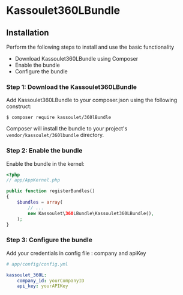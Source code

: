 # Kassoulet360LBundle

## Installation

Perform the following steps to install and use the basic functionality

* Download Kassoulet360LBundle using Composer
* Enable the bundle
* Configure the bundle

### Step 1: Download the Kassoulet360LBundle

Add Kassoulet360LBundle to your composer.json using the following construct:

    $ composer require kassoulet/360lBundle

Composer will install the bundle to your project's ``vendor/kassoulet/360lbundle`` directory.

### Step 2: Enable the bundle

Enable the bundle in the kernel:

``` php
<?php
// app/AppKernel.php

public function registerBundles()
{
    $bundles = array(
        // ...
        new Kassoulet\360LBundle\Kassoulet360LBundle(),
    );
}
```

### Step 3: Configure the bundle

Add your credentials in config file : company and apiKey

```yaml
# app/config/config.yml

kassoulet_360L:
    company_id: yourCompanyID
    api_key: yourAPIKey            
```